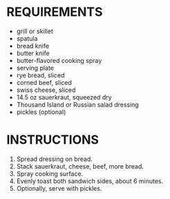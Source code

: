 # REQUIREMENTS

* grill or skillet
* spatula
* bread knife
* butter knife
* butter-flavored cooking spray
* serving plate
* rye bread, sliced
* corned beef, sliced
* swiss cheese, sliced
* 14.5 oz sauerkraut, squeezed dry
* Thousand Island or Russian salad dressing
* pickles (optional)

# INSTRUCTIONS

1. Spread dressing on bread.
2. Stack sauerkraut, cheese, beef, more bread.
3. Spray cooking surface.
4. Evenly toast both sandwich sides, about 6 minutes.
5. Optionally, serve with pickles.
